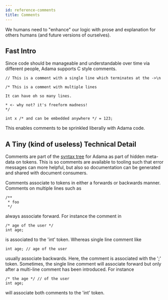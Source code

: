 ```yaml
---
id: reference-comments
title: Comments
---
```


We humans need to "enhance" our logic with prose and explanation for others humans (and future versions of ourselves).

## Fast Intro

Since code should be manageable and understandable over time via different people, Adama supports C style comments.

```adama
// This is a comment with a single line which terminates at the ->\n

/* This is a comment with multiple lines

It can have oh so many lines.

* <- why not? it's freeform madness!
*/

int x /* and can be embedded anywhere */ = 123;
```

This enables comments to be sprinkled liberally with Adama code.

## A Tiny (kind of useless) Technical Detail

Comments are part of the [syntax tree](https://en.wikipedia.org/wiki/Abstract_syntax_tree) for Adama as part of hidden meta-data on tokens. This is so comments are available to tooling such that error messages can more helpful, but also so documentation can be generated and shared with document consumers.

Comments associate to tokens in either a forwards or backwards manner. Comments on multiple lines such as
```adama
/**
 * foo
 */
```
always associate forward. For instance the comment in
```adama
/* age of the user */
int age;
```
is associated to the 'int' token. Whereas single line comment like
```adama
int age; // age of the user
```
usually associate backwards. Here, the comment is associated with the ';' token. Sometimes, the single line comment will associate forward but only after a multi-line comment has been introduced. For instance
```adama
/* the age */ // of the user
int age;
```
will associate both comments to the 'int' token.